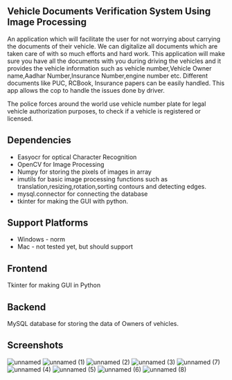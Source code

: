 ## Vehicle Documents Verification System Using Image Processing


An application which will facilitate the user for not worrying about carrying the documents of their
vehicle. We can digitalize all documents which are taken care of with so much efforts and hard
work. This application will make sure you have all the documents with you during driving the
vehicles and it provides the vehicle information such as vehicle number,Vehicle Owner name,Aadhar Number,Insurance Number,engine
number etc. Different documents like PUC, RCBook, Insurance papers can be easily handled. This
app allows the cop to handle the issues done by driver.

The police forces around the world use vehicle number plate for legal vehicle authorization 
purposes, to check if a vehicle is registered or licensed.

## Dependencies
* Easyocr for optical Character Recognition
* OpenCV for Image Processing
* Numpy for storing the pixels of images in array
* imutils for basic image processing functions such as translation,resizing,rotation,sorting contours and detecting edges.
* mysql.connector for connecting the database
* tkinter for making the GUI with python.

## Support Platforms
* Windows - norm
* Mac - not tested yet, but should support

##  Frontend
Tkinter for making GUI in Python
## Backend
MySQL database for storing the data of Owners of vehicles.
## Screenshots


![unnamed](https://user-images.githubusercontent.com/125206463/231391325-1be4fdb2-a9d4-4c7d-872c-4773782c5313.png)
![unnamed (1)](https://user-images.githubusercontent.com/125206463/231392259-6f074361-2cf0-41cc-bb5c-23e6ea7acf8e.png)
![unnamed (2)](https://user-images.githubusercontent.com/125206463/231392871-6914a75f-5da4-456c-9484-02c343953cf5.png)
![unnamed (3)](https://user-images.githubusercontent.com/125206463/231393052-66aa7eae-ad2b-4962-8a88-c2ddb42fe98d.png)
![unnamed (7)](https://user-images.githubusercontent.com/125206463/231393235-8b33bf70-f2e8-4e94-a15c-fcff0e30beca.png)
![unnamed (4)](https://user-images.githubusercontent.com/125206463/231393410-fdc7a2ed-7878-4569-ab66-9dd4b00cc635.png)
![unnamed (5)](https://user-images.githubusercontent.com/125206463/231393446-97bae059-6b81-477a-ab72-b0744b3f63b8.png)
![unnamed (6)](https://user-images.githubusercontent.com/125206463/231393510-d4020fa8-d06e-40ca-97ac-41fb8f00647c.png)
![unnamed (8)](https://user-images.githubusercontent.com/125206463/231393629-853aeee6-3dff-4d8e-9be9-94435abda76f.png)





